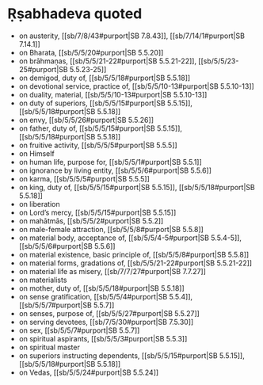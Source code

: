 # Ṛṣabhadeva quoted

* on austerity, [[sb/7/8/43#purport|SB 7.8.43]], [[sb/7/14/1#purport|SB 7.14.1]]
* on Bharata, [[sb/5/5/20#purport|SB 5.5.20]]
* on brāhmaṇas, [[sb/5/5/21-22#purport|SB 5.5.21-22]], [[sb/5/5/23-25#purport|SB 5.5.23-25]]
* on demigod, duty of, [[sb/5/5/18#purport|SB 5.5.18]]
* on devotional service, practice of, [[sb/5/5/10-13#purport|SB 5.5.10-13]]
* on duality, material, [[sb/5/5/10-13#purport|SB 5.5.10-13]]
* on duty of superiors, [[sb/5/5/15#purport|SB 5.5.15]], [[sb/5/5/18#purport|SB 5.5.18]]
* on envy, [[sb/5/5/26#purport|SB 5.5.26]]
* on father, duty of, [[sb/5/5/15#purport|SB 5.5.15]], [[sb/5/5/18#purport|SB 5.5.18]]
* on fruitive activity, [[sb/5/5/5#purport|SB 5.5.5]]
* on Himself 
* on human life, purpose for, [[sb/5/5/1#purport|SB 5.5.1]]
* on ignorance by living entity, [[sb/5/5/6#purport|SB 5.5.6]]
* on karma, [[sb/5/5/5#purport|SB 5.5.5]]
* on king, duty of, [[sb/5/5/15#purport|SB 5.5.15]], [[sb/5/5/18#purport|SB 5.5.18]]
* on liberation 
* on Lord’s mercy, [[sb/5/5/15#purport|SB 5.5.15]]
* on mahātmās, [[sb/5/5/2#purport|SB 5.5.2]]
* on male-female attraction, [[sb/5/5/8#purport|SB 5.5.8]]
* on material body, acceptance of, [[sb/5/5/4-5#purport|SB 5.5.4-5]], [[sb/5/5/6#purport|SB 5.5.6]]
* on material existence, basic principle of, [[sb/5/5/8#purport|SB 5.5.8]]
* on material forms, gradations of, [[sb/5/5/21-22#purport|SB 5.5.21-22]]
* on material life as misery, [[sb/7/7/27#purport|SB 7.7.27]]
* on materialists 
* on mother, duty of, [[sb/5/5/18#purport|SB 5.5.18]]
* on sense gratification, [[sb/5/5/4#purport|SB 5.5.4]], [[sb/5/5/7#purport|SB 5.5.7]]
* on senses, purpose of, [[sb/5/5/27#purport|SB 5.5.27]]
* on serving devotees, [[sb/7/5/30#purport|SB 7.5.30]]
* on sex, [[sb/5/5/7#purport|SB 5.5.7]]
* on spiritual aspirants, [[sb/5/5/3#purport|SB 5.5.3]]
* on spiritual master 
* on superiors instructing dependents, [[sb/5/5/15#purport|SB 5.5.15]], [[sb/5/5/18#purport|SB 5.5.18]]
* on Vedas, [[sb/5/5/24#purport|SB 5.5.24]]
